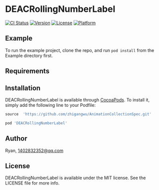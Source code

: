 # DEACRollingNumberLabel

[![CI Status](https://img.shields.io/travis/12740181/DEACRollingNumberLabel.svg?style=flat)](https://travis-ci.org/12740181/DEACRollingNumberLabel)
[![Version](https://img.shields.io/cocoapods/v/DEACRollingNumberLabel.svg?style=flat)](https://cocoapods.org/pods/DEACRollingNumberLabel)
[![License](https://img.shields.io/cocoapods/l/DEACRollingNumberLabel.svg?style=flat)](https://cocoapods.org/pods/DEACRollingNumberLabel)
[![Platform](https://img.shields.io/cocoapods/p/DEACRollingNumberLabel.svg?style=flat)](https://cocoapods.org/pods/DEACRollingNumberLabel)

## Example

To run the example project, clone the repo, and run `pod install` from the Example directory first.

## Requirements

## Installation

DEACRollingNumberLabel is available through [CocoaPods](https://cocoapods.org). To install
it, simply add the following line to your Podfile:

```ruby
source  'https://github.com/zhigangwu/AnimationCollectionSpec.git'

pod 'DEACRollingNumberLabel'
```

## Author

Ryan, 1402832352@qq.com

## License

DEACRollingNumberLabel is available under the MIT license. See the LICENSE file for more info.
